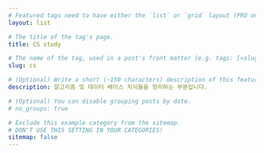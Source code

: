 ```yaml
---
# Featured tags need to have either the `list` or `grid` layout (PRO only).
layout: list

# The title of the tag's page.
title: CS study

# The name of the tag, used in a post's front matter (e.g. tags: [<slug>]).
slug: cs

# (Optional) Write a short (~150 characters) description of this featured tag.
description: 알고리즘 및 데이터 베이스 지식들을 정리하는 부분입니다.

# (Optional) You can disable grouping posts by date.
# no_groups: true

# Exclude this example category from the sitemap.
# DON'T USE THIS SETTING IN YOUR CATEGORIES!
sitemap: false
---
```

